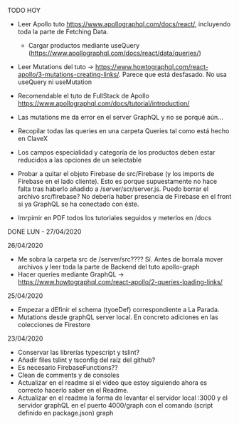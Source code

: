 TODO
HOY
- Leer Apollo tuto https://www.apollographql.com/docs/react/, incluyendo toda la parte de Fetching Data.
  - Cargar productos mediante useQuery (https://www.apollographql.com/docs/react/data/queries/)

- Leer Mutations del tuto -> https://www.howtographql.com/react-apollo/3-mutations-creating-links/. Parece que está desfasado. 
  No usa useQuery ni useMutation

- Recomendable el tuto de FullStack de Apollo https://www.apollographql.com/docs/tutorial/introduction/
- Las mutations me da error en el server GraphQL y no se porqué aún...
- Recopilar todas las queries en una carpeta Queries tal como está hecho en ClaveX
- Los campos especialidad y categoría de los productos deben estar reducidos a las opciones de un selectable
- Probar a quitar el objeto Firebase de src/Firebase (y los imports de Firebase en el lado cliente). Esto 
  es porque supuestamente no hace falta tras haberlo añadido a /server/scr/server.js. Puedo borrar el archivo src/firebase? No debería haber presencia de Firebase en el front si ya GraphQL se ha conectado con éste. 
- Imrpimir en PDF todos los tutoriales seguidos y meterlos en /docs


DONE
LUN - 27/04/2020  

26/04/2020
- Me sobra la carpeta src de /server/src???? Sí. Antes de borrala mover archivos y leer toda la parte de Backend del tuto apollo-graph
- Hacer queries mediante GraphQL -> https://www.howtographql.com/react-apollo/2-queries-loading-links/

25/04/2020
- Empezar a dEfinir el schema (tyoeDef) correspondiente a La Parada.
- Mutations desde graphQL server local. En concreto adiciones en las colecciones de Firestore

23/04/2020
- Conservar las librerías typescript y tslint? 
- Añadir files tslint y tsconfig del raíz del github?
- Es necesario FirebaseFunctions??
- Clean de comments y de consoles
- Actualizar en el readme si el vídeo que estoy siguiendo ahora es correcto hacerlo saber en el Readme.
- Actualizar en el readme la forma de levantar el servidor local :3000 y el servidor graphQL en el puerto 4000/graph con el comando     (script definido en package.json) graph